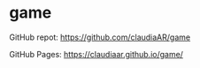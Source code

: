 # game

GitHub repot: https://github.com/claudiaAR/game

GitHub Pages: https://claudiaar.github.io/game/